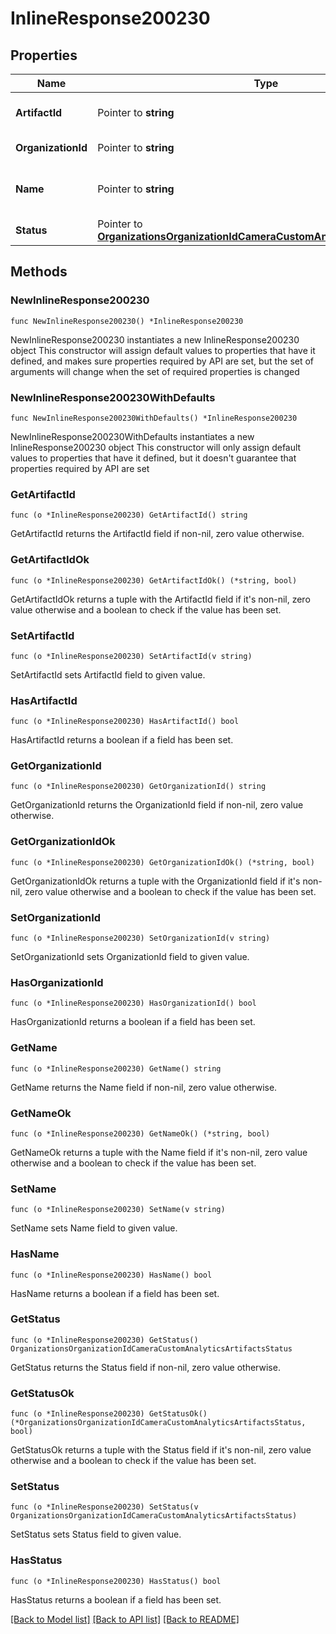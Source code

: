 # InlineResponse200230

## Properties

Name | Type | Description | Notes
------------ | ------------- | ------------- | -------------
**ArtifactId** | Pointer to **string** | Custom analytics artifact ID | [optional] 
**OrganizationId** | Pointer to **string** | Organization ID | [optional] 
**Name** | Pointer to **string** | Custom analytics artifact name | [optional] 
**Status** | Pointer to [**OrganizationsOrganizationIdCameraCustomAnalyticsArtifactsStatus**](OrganizationsOrganizationIdCameraCustomAnalyticsArtifactsStatus.md) |  | [optional] 

## Methods

### NewInlineResponse200230

`func NewInlineResponse200230() *InlineResponse200230`

NewInlineResponse200230 instantiates a new InlineResponse200230 object
This constructor will assign default values to properties that have it defined,
and makes sure properties required by API are set, but the set of arguments
will change when the set of required properties is changed

### NewInlineResponse200230WithDefaults

`func NewInlineResponse200230WithDefaults() *InlineResponse200230`

NewInlineResponse200230WithDefaults instantiates a new InlineResponse200230 object
This constructor will only assign default values to properties that have it defined,
but it doesn't guarantee that properties required by API are set

### GetArtifactId

`func (o *InlineResponse200230) GetArtifactId() string`

GetArtifactId returns the ArtifactId field if non-nil, zero value otherwise.

### GetArtifactIdOk

`func (o *InlineResponse200230) GetArtifactIdOk() (*string, bool)`

GetArtifactIdOk returns a tuple with the ArtifactId field if it's non-nil, zero value otherwise
and a boolean to check if the value has been set.

### SetArtifactId

`func (o *InlineResponse200230) SetArtifactId(v string)`

SetArtifactId sets ArtifactId field to given value.

### HasArtifactId

`func (o *InlineResponse200230) HasArtifactId() bool`

HasArtifactId returns a boolean if a field has been set.

### GetOrganizationId

`func (o *InlineResponse200230) GetOrganizationId() string`

GetOrganizationId returns the OrganizationId field if non-nil, zero value otherwise.

### GetOrganizationIdOk

`func (o *InlineResponse200230) GetOrganizationIdOk() (*string, bool)`

GetOrganizationIdOk returns a tuple with the OrganizationId field if it's non-nil, zero value otherwise
and a boolean to check if the value has been set.

### SetOrganizationId

`func (o *InlineResponse200230) SetOrganizationId(v string)`

SetOrganizationId sets OrganizationId field to given value.

### HasOrganizationId

`func (o *InlineResponse200230) HasOrganizationId() bool`

HasOrganizationId returns a boolean if a field has been set.

### GetName

`func (o *InlineResponse200230) GetName() string`

GetName returns the Name field if non-nil, zero value otherwise.

### GetNameOk

`func (o *InlineResponse200230) GetNameOk() (*string, bool)`

GetNameOk returns a tuple with the Name field if it's non-nil, zero value otherwise
and a boolean to check if the value has been set.

### SetName

`func (o *InlineResponse200230) SetName(v string)`

SetName sets Name field to given value.

### HasName

`func (o *InlineResponse200230) HasName() bool`

HasName returns a boolean if a field has been set.

### GetStatus

`func (o *InlineResponse200230) GetStatus() OrganizationsOrganizationIdCameraCustomAnalyticsArtifactsStatus`

GetStatus returns the Status field if non-nil, zero value otherwise.

### GetStatusOk

`func (o *InlineResponse200230) GetStatusOk() (*OrganizationsOrganizationIdCameraCustomAnalyticsArtifactsStatus, bool)`

GetStatusOk returns a tuple with the Status field if it's non-nil, zero value otherwise
and a boolean to check if the value has been set.

### SetStatus

`func (o *InlineResponse200230) SetStatus(v OrganizationsOrganizationIdCameraCustomAnalyticsArtifactsStatus)`

SetStatus sets Status field to given value.

### HasStatus

`func (o *InlineResponse200230) HasStatus() bool`

HasStatus returns a boolean if a field has been set.


[[Back to Model list]](../README.md#documentation-for-models) [[Back to API list]](../README.md#documentation-for-api-endpoints) [[Back to README]](../README.md)


